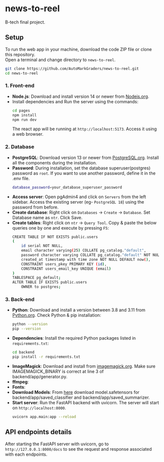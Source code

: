 # news-to-reel
B-tech final project.

## Setup

To run the web app in your machine, download the code ZIP file or clone this repository.<br>
Open a terminal and change directory to `news-to-reel`.
```bash
git clone https://github.com/AutoMarkGraders/news-to-reel.git
cd news-to-reel
```

### 1. Front-end

- **Node.js**: Download and install version 14 or newer from [Nodejs.org](https://nodejs.org/).
- Install dependencies and Run the server using the commands:
    ```bash
    cd pages
    npm install
    npm run dev
    ```
    The react app will be running at `http://localhost:5173`. Access it using a web browser.

### 2. Database

- **PostgreSQL**: Download version 13 or newer from [PostgreSQL.org](https://postgresql.org/). Install all the components during the installation.
- **Password**: During installation, set the database superuser(postgres) password as `root`. If you want to use another password, define it in the .env file.
    ```bash
    database_password=your_database_superuser_password
    ```
<!-- - **Create server**: Open pgAdmin 4 and click on `Server` -> `Register Server`. Set Name as `local postgres`, Host name as `localhost`. Use same password as before. Click Save. -->
- **Access server**: Open pgAdmin4 and click on `Servers` from the left sidebar. Access the existing server (eg- `PostgreSQL 18`) using the password from before.
- **Create database**: Right click on `Databases` -> `Create` -> `Database`. Set Database name as `ntr`. Click Save.
- **Create tables**: Right click on `ntr` -> `Query Tool`. Copy & paste the below queries one by one and execute by pressing `F5`:
    ```bash
    CREATE TABLE IF NOT EXISTS public.users
    (
        id serial NOT NULL,
        email character varying(25) COLLATE pg_catalog."default",
        password character varying COLLATE pg_catalog."default" NOT NULL,
        created_at timestamp with time zone NOT NULL DEFAULT now(),
        CONSTRAINT users_pkey PRIMARY KEY (id),
        CONSTRAINT users_email_key UNIQUE (email)
    )
    TABLESPACE pg_default;
    ALTER TABLE IF EXISTS public.users
        OWNER to postgres; 
    ```

### 3. Back-end

- **Python**: Download and install a version between 3.8 and 3.11 from [Python.org](https://python.org/). Check Python & pip installation:
    ```bash
    python --version
    pip --version
    ```
- **Dependencies**: Install the required Python packages listed in `requirements.txt`:
    ```bash
    cd backend
    pip install -r requirements.txt
    ```
- **ImageMagick**: Download and install from [imagemagick.org](https://imagemagick.org/script/download.php). Make sure IMAGEMAGICK_BINARY is correct at line 3 of backend/app/generator.py.
- **ffmpeg**:
- **Fonts**:
- **Download Models**: From [here](https://drive.google.com/drive/folders/1BdAAEXgFGacWxk9AcNgP7L9-stAmZcvV?usp=sharing) download model.safetensors for backend/app/saved_classifier and backend/app/saved_summarizer.
- **Start server**: Run the FastAPI backend with uvicorn. The server will start on `http://localhost:8000`.
    ```bash
    uvicorn app.main:app --reload
    ```


## API endpoints details

After starting the FastAPI server with uvicorn, go to `http://127.0.0.1:8000/docs` to see the request and response associated with each endpoints.
